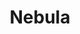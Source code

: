 ---
description: Meet Managed Nebula from Defined Networking. A decentralized VPN built
  on the open-source Nebula platform that we love.
episode: 632
link: https://defined.net/unplugged
shortname: defined.net-lup
title: Nebula
---